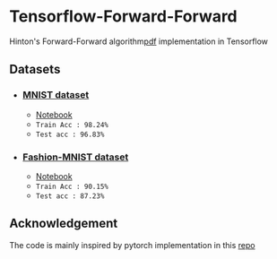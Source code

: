 # Tensorflow-Forward-Forward

Hinton's Forward-Forward algorithm[pdf](https://www.cs.toronto.edu/~hinton/FFA13.pdf) implementation in Tensorflow

## Datasets
*  ### [MNIST dataset](./MNIST/)
   *  [Notebook](./MNIST/Main.ipynb)
   *  `Train Acc : 98.24%`
   *  `Test acc : 96.83%`

*  ### [Fashion-MNIST dataset](./Fashion-MNIST/)
   *  [Notebook](./Fashion-MNIST/Main.ipynb)
   *  `Train Acc : 90.15%`
   *  `Test acc : 87.23%`

## Acknowledgement 
The code is mainly inspired by pytorch implementation in this [repo](https://github.com/mohammadpz/pytorch_forward_forward)
